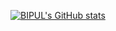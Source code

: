 <!--
- 👋 Hi, I’m @BIPUL1302
- 👀 I’m interested in ...
- 🌱 I’m currently learning ...
- 💞️ I’m looking to collaborate on ...
- 📫 How to reach me ...
-->

<!---
BIPUL1302/BIPUL1302 is a ✨ special ✨ repository because its `README.md` (this file) appears on your GitHub profile.
You can click the Preview link to take a look at your changes.
--->

<!-- write your own customized markdown for profile -->
[![BIPUL's GitHub stats](https://github-readme-stats.vercel.app/api?username=BIPUL1302&show=reviews,discussions_started,discussions_answered,prs_merged,prs_merged_percentage&show_icons=true&theme=transparentbg_color=00000000)](https://github.com/anuraghazra/github-readme-stats)
